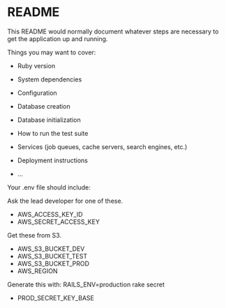# README

This README would normally document whatever steps are necessary to get the
application up and running.

Things you may want to cover:

* Ruby version

* System dependencies

* Configuration

* Database creation

* Database initialization

* How to run the test suite

* Services (job queues, cache servers, search engines, etc.)

* Deployment instructions

* ...

Your .env file should include:

Ask the lead developer for one of these.

* AWS_ACCESS_KEY_ID
* AWS_SECRET_ACCESS_KEY

Get these from S3.

* AWS_S3_BUCKET_DEV
* AWS_S3_BUCKET_TEST
* AWS_S3_BUCKET_PROD
* AWS_REGION

Generate this with: RAILS_ENV=production rake secret

* PROD_SECRET_KEY_BASE
